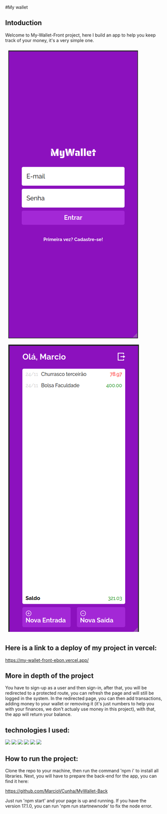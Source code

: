 #My wallet

<h2>Intoduction</h2>

Welcome to My-Wallet-Front project, here I build an app to help you keep track of your money, it's a very simple one.

<div style='
    display:flex;
    width: 100%;
    flex-wrap: wrap;
  '>
  <img src='./src/Assets/LoginPage.png' style='
    margin: 10px;
  '/>
  <img src='./src/Assets/WalletHistory.png' style='
    margin: 10px;
  '/>
</div>


<h2>Here is a link to a deploy of my project in vercel:</h2>

https://my-wallet-front-ebon.vercel.app/

<h2>More in depth of the project</h2>

You have to sign-up as a user and then sign-in, after that, you will be redirected to a protected route, you can refresh the page and will still be logged in the system.
In the redirected page, you can then add transactions, adding money to your wallet or removing it (it's just numbers to help you with your finances, we don't actualy use money in this project), with that, the app will return your balance.

<h2>technologies I used:</h2>

<img src='https://img.shields.io/badge/HTML5-E34F26?style=for-the-badge&logo=html5&logoColor=white'>
<img src='https://img.shields.io/badge/CSS3-1572B6?style=for-the-badge&logo=css3&logoColor=white'>
<img src='https://img.shields.io/badge/JavaScript-323330?style=for-the-badge&logo=javascript&logoColor=F7DF1E'>
<img src='https://img.shields.io/badge/npm-CB3837?style=for-the-badge&logo=npm&logoColor=white'>
<img src='https://img.shields.io/badge/React-20232A?style=for-the-badge&logo=react&logoColor=61DAFB'>
<img src='https://img.shields.io/badge/Vercel-000000?style=for-the-badge&logo=vercel&logoColor=white'>

<h2>How to run the project:</h2>

Clone the repo to your machine, then run the command 'npm i' to install all libraries.
Next, you will have to prepare the back-end for the app, you can find it here:

https://github.com/MarcioVCunha/MyWallet-Back

Just run 'npm start' and your page is up and running.
If you have the version 17.1.0, you can run 'npm run startnewnode' to fix the node error.
